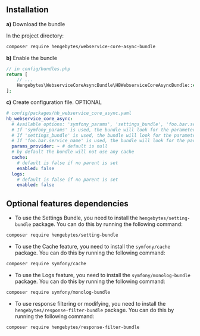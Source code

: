 ## Installation

**a)** Download the bundle

In the project directory:

```bash
composer require hengebytes/webservice-core-async-bundle
```

**b)** Enable the bundle

```php
// in config/bundles.php
return [
    // ...
    Hengebytes\WebserviceCoreAsyncBundle\HBWebserviceCoreAsyncBundle::class => ['all' => true],
];
```

**c)** Create configuration file. OPTIONAL

```yaml
# config/packages/hb_webservice_core_async.yaml
hb_webservice_core_async:
  # Available options: 'symfony_params', 'settings_bundle', 'foo.bar.service_name'
  # If 'symfony_params' is used, the bundle will look for the parameters in the symfony param bag
  # If 'settings_bundle' is used, the bundle will look for the parameters in the hengebytes/settings-bundle
  # If 'foo.bar.service_name' is used, the bundle will look for the parameters in the service 'foo.bar.service_name' should implement Hengebytes\WebserviceCoreAsyncBundle\Provider\ParamsProviderInterface
  params_provider: ~ # default is null
  # by default the bundle will not use any cache
  cache:
    # default is false if no parent is set
    enabled: false
  logs:
    # default is false if no parent is set
    enabled: false
```

Optional features dependencies
------------

- To use the Settings Bundle, you need to install the `hengebytes/setting-bundle` package. You can do this by running
  the following command:

```bash
composer require hengebytes/setting-bundle
```

- To use the Cache feature, you need to install the `symfony/cache` package. You can do this by running
  the following command:

```bash
composer require symfony/cache
```

- To use the Logs feature, you need to install the `symfony/monolog-bundle` package. You can do this by running
  the following command:

```bash
composer require symfony/monolog-bundle
```

- To use response filtering or modifying, you need to install the `hengebytes/response-filter-bundle` package. You can do this by running
  the following command:

```bash
composer require hengebytes/response-filter-bundle
```